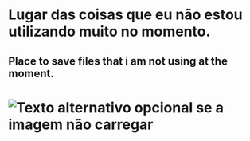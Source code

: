 # **Lugar das coisas que eu não estou utilizando muito no momento.**
## **Place to save files that i am not using at the moment.**

#	![Texto alternativo opcional se a imagem não carregar](https://assetway.com.br/wp-content/uploads/2018/07/mr-cup-fabien-barral-86068-unsplash-1.jpg)
